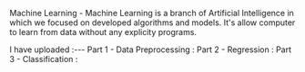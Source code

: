 Machine Learning - Machine Learning is a branch of Artificial Intelligence in which we focused on developed algorithms and models. It's allow computer to learn from data without any explicity programs.

I have uploaded :--- Part 1 - Data Preprocessing :
                     Part 2 - Regression :
                     Part 3 - Classification :
